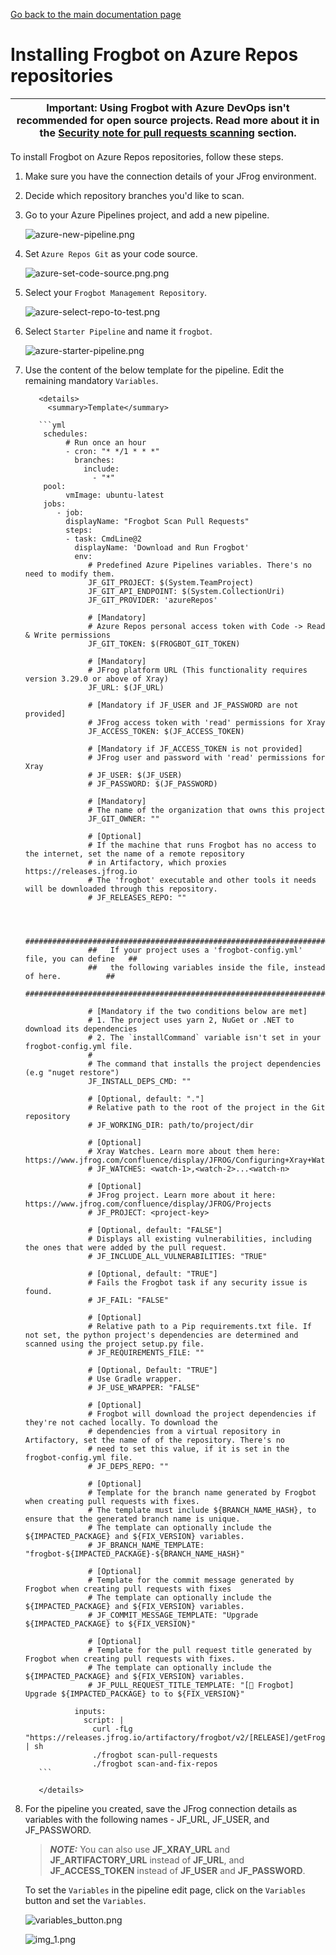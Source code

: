 [Go back to the main documentation page](https://github.com/jfrog/frogbot)

# Installing Frogbot on Azure Repos repositories

| Important: Using Frogbot with Azure DevOps isn't recommended for open source projects. Read more about it in the [Security note for pull requests scanning](../README.md#-security-note-for-pull-requests-scanning) section. |
| -------------------------------------------------------------------------------------------------------------------------------------------------------------------------------------------------------------------- |

To install Frogbot on Azure Repos repositories, follow these steps.

1. Make sure you have the connection details of your JFrog environment.

2. Decide which repository branches you'd like to scan.

3. Go to your Azure Pipelines project, and add a new pipeline.

   ![azure-new-pipeline.png](../images/azure-new-pipeline.png)

4. Set `Azure Repos Git` as your code source.

   ![azure-set-code-source.png.png](../images/azure-set-code-source.png)

5. Select your `Frogbot Management Repository`.

   ![azure-select-repo-to-test.png](../images/azure-select-repo-to-test.png)

6. Select `Starter Pipeline` and name it `frogbot`.

   ![azure-starter-pipeline.png](../images/azure-starter-pipeline.png)

7. Use the content of the below template for the pipeline. Edit the remaining mandatory `Variables`.

          <details>
            <summary>Template</summary>

          ```yml
           schedules:
                # Run once an hour
                - cron: "* */1 * * *"
                  branches: 
                    include: 
                      - "*"
           pool:
                vmImage: ubuntu-latest
           jobs:
              - job:
                displayName: "Frogbot Scan Pull Requests"
                steps:
                - task: CmdLine@2
                  displayName: 'Download and Run Frogbot'
                  env:
                     # Predefined Azure Pipelines variables. There's no need to modify them.
                     JF_GIT_PROJECT: $(System.TeamProject)
                     JF_GIT_API_ENDPOINT: $(System.CollectionUri)
                     JF_GIT_PROVIDER: 'azureRepos'
      
                     # [Mandatory]
                     # Azure Repos personal access token with Code -> Read & Write permissions
                     JF_GIT_TOKEN: $(FROGBOT_GIT_TOKEN)
   
                     # [Mandatory]
                     # JFrog platform URL (This functionality requires version 3.29.0 or above of Xray)
                     JF_URL: $(JF_URL)
   
                     # [Mandatory if JF_USER and JF_PASSWORD are not provided]
                     # JFrog access token with 'read' permissions for Xray
                     JF_ACCESS_TOKEN: $(JF_ACCESS_TOKEN)
   
                     # [Mandatory if JF_ACCESS_TOKEN is not provided]
                     # JFrog user and password with 'read' permissions for Xray
                     # JF_USER: $(JF_USER)
                     # JF_PASSWORD: $(JF_PASSWORD)
   
                     # [Mandatory]
                     # The name of the organization that owns this project
                     JF_GIT_OWNER: ""
   
                     # [Optional]
                     # If the machine that runs Frogbot has no access to the internet, set the name of a remote repository 
                     # in Artifactory, which proxies https://releases.jfrog.io
                     # The 'frogbot' executable and other tools it needs will be downloaded through this repository.
                     # JF_RELEASES_REPO: ""
   
   
     
                     ##########################################################################
                     ##   If your project uses a 'frogbot-config.yml' file, you can define   ##
                     ##   the following variables inside the file, instead of here.          ##
                     ##########################################################################

                     # [Mandatory if the two conditions below are met]
                     # 1. The project uses yarn 2, NuGet or .NET to download its dependencies
                     # 2. The `installCommand` variable isn't set in your frogbot-config.yml file.
                     #
                     # The command that installs the project dependencies (e.g "nuget restore")
                     JF_INSTALL_DEPS_CMD: ""

                     # [Optional, default: "."]
                     # Relative path to the root of the project in the Git repository
                     # JF_WORKING_DIR: path/to/project/dir
               
                     # [Optional]
                     # Xray Watches. Learn more about them here: https://www.jfrog.com/confluence/display/JFROG/Configuring+Xray+Watches
                     # JF_WATCHES: <watch-1>,<watch-2>...<watch-n>
               
                     # [Optional]
                     # JFrog project. Learn more about it here: https://www.jfrog.com/confluence/display/JFROG/Projects
                     # JF_PROJECT: <project-key>
               
                     # [Optional, default: "FALSE"]
                     # Displays all existing vulnerabilities, including the ones that were added by the pull request.
                     # JF_INCLUDE_ALL_VULNERABILITIES: "TRUE"
               
                     # [Optional, default: "TRUE"]
                     # Fails the Frogbot task if any security issue is found.
                     # JF_FAIL: "FALSE"

                     # [Optional]
                     # Relative path to a Pip requirements.txt file. If not set, the python project's dependencies are determined and scanned using the project setup.py file.
                     # JF_REQUIREMENTS_FILE: ""
      
                     # [Optional, Default: "TRUE"]
                     # Use Gradle wrapper.
                     # JF_USE_WRAPPER: "FALSE"

                     # [Optional]
                     # Frogbot will download the project dependencies if they're not cached locally. To download the
                     # dependencies from a virtual repository in Artifactory, set the name of of the repository. There's no
                     # need to set this value, if it is set in the frogbot-config.yml file.
                     # JF_DEPS_REPO: ""

                     # [Optional]
                     # Template for the branch name generated by Frogbot when creating pull requests with fixes.
                     # The template must include ${BRANCH_NAME_HASH}, to ensure that the generated branch name is unique.
                     # The template can optionally include the ${IMPACTED_PACKAGE} and ${FIX_VERSION} variables.
                     # JF_BRANCH_NAME_TEMPLATE: "frogbot-${IMPACTED_PACKAGE}-${BRANCH_NAME_HASH}"
                  
                     # [Optional]
                     # Template for the commit message generated by Frogbot when creating pull requests with fixes
                     # The template can optionally include the ${IMPACTED_PACKAGE} and ${FIX_VERSION} variables.
                     # JF_COMMIT_MESSAGE_TEMPLATE: "Upgrade ${IMPACTED_PACKAGE} to ${FIX_VERSION}"
                  
                     # [Optional]
                     # Template for the pull request title generated by Frogbot when creating pull requests with fixes.
                     # The template can optionally include the ${IMPACTED_PACKAGE} and ${FIX_VERSION} variables.
                     # JF_PULL_REQUEST_TITLE_TEMPLATE: "[🐸 Frogbot] Upgrade ${IMPACTED_PACKAGE} to to ${FIX_VERSION}"

                  inputs:
                    script: |
                      curl -fLg "https://releases.jfrog.io/artifactory/frogbot/v2/[RELEASE]/getFrogbot.sh" | sh
                      ./frogbot scan-pull-requests
                      ./frogbot scan-and-fix-repos
          ```

          </details>

8. For the pipeline you created, save the JFrog connection details as variables with the following names - JF_URL, JF_USER, and JF_PASSWORD.

   > **_NOTE:_** You can also use **JF_XRAY_URL** and **JF_ARTIFACTORY_URL** instead of **JF_URL**, and **JF_ACCESS_TOKEN**
   > instead of **JF_USER** and **JF_PASSWORD**.

   To set the `Variables` in the pipeline edit page, click on the `Variables` button and set the `Variables`.

   ![variables_button.png](../images/azure-variables-button.png)

   ![img_1.png](../images/azure-new-variable.png)
